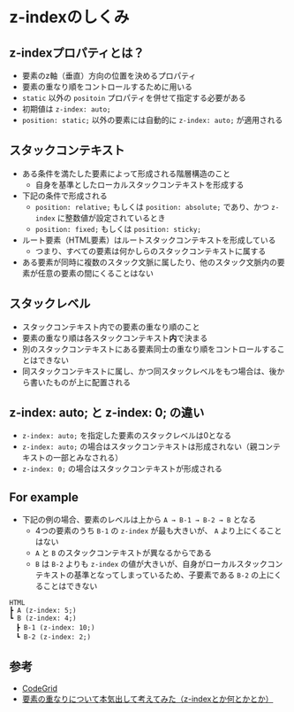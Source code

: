 # z-indexのしくみ

## z-indexプロパティとは？

- 要素のz軸（垂直）方向の位置を決めるプロパティ
- 要素の重なり順をコントロールするために用いる
- `static` 以外の `positoin` プロパティを併せて指定する必要がある
- 初期値は `z-index: auto;`
- `position: static;` 以外の要素には自動的に `z-index: auto;` が適用される

## スタックコンテキスト

- ある条件を満たした要素によって形成される階層構造のこと
  - 自身を基準としたローカルスタックコンテキストを形成する
- 下記の条件で形成される
  - `position: relative;` もしくは `position: absolute;` であり、かつ `z-index` に整数値が設定されているとき
  - `position: fixed;` もしくは `position: sticky;`
- ルート要素（HTML要素）はルートスタックコンテキストを形成している
  - つまり、すべての要素は何かしらのスタックコンテキストに属する
- ある要素が同時に複数のスタック文脈に属したり、他のスタック文脈内の要素が任意の要素の間にくることはない

## スタックレベル

- スタックコンテキスト内での要素の重なり順のこと
- 要素の重なり順は各スタックコンテキスト**内**で決まる
- 別のスタックコンテキストにある要素同士の重なり順をコントロールすることはできない
- 同スタックコンテキストに属し、かつ同スタックレベルをもつ場合は、後から書いたものが上に配置される

## z-index: auto; と z-index: 0; の違い

- `z-index: auto;` を指定した要素のスタックレベルは0となる
- `z-index: auto;` の場合はスタックコンテキストは形成されない（親コンテキストの一部とみなされる）
- `z-index: 0;` の場合はスタックコンテキストが形成される

## For example

- 下記の例の場合、要素のレベルは上から `A → B-1 → B-2 → B` となる
  - 4つの要素のうち `B-1` の `z-index` が最も大きいが、 `A` より上にくることはない
  - `A` と `B` のスタックコンテキストが異なるからである
  - `B` は `B-2` よりも `z-index` の値が大きいが、自身がローカルスタックコンテキストの基準となってしまっているため、子要素である `B-2` の上にくることはできない

```
HTML
┣ A (z-index: 5;)
┗ B (z-index: 4;)
　┣ B-1 (z-index: 10;)
　┗ B-2 (z-index: 2;)
```

## 参考

- [CodeGrid](https://app.codegrid.net/entry/z-index-1)
- [要素の重なりについて本気出して考えてみた（z-indexとか何とかとか）](http://no1026.com/archives/104)
